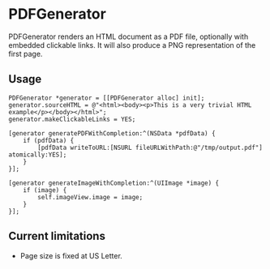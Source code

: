 # PDFGenerator

PDFGenerator renders an HTML document as a PDF file, optionally with embedded clickable links. It will also produce a PNG representation of the first page.

## Usage

```objc
PDFGenerator *generator = [[PDFGenerator alloc] init];
generator.sourceHTML = @"<html><body><p>This is a very trivial HTML example</p></body></html>";
generator.makeClickableLinks = YES;

[generator generatePDFWithCompletion:^(NSData *pdfData) {
	if (pdfData) {
		[pdfData writeToURL:[NSURL fileURLWithPath:@"/tmp/output.pdf"] atomically:YES];
	}
}];

[generator generateImageWithCompletion:^(UIImage *image) {
	if (image) {
		self.imageView.image = image;
	}
}];
```

## Current limitations

- Page size is fixed at US Letter.
